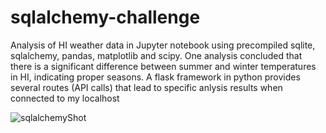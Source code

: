 # sqlalchemy-challenge
Analysis of HI weather data in Jupyter notebook using precompiled sqlite, sqlalchemy, pandas, matplotlib and scipy. One analysis concluded that there is a significant difference between summer and winter temperatures in HI, indicating proper seasons. A flask framework in python provides several routes (API calls) that lead to specific anlysis results when connected to my localhost

![sqlalchemyShot](https://user-images.githubusercontent.com/44123311/118569268-6d982c00-b72e-11eb-8ab5-1e4b8dd92a98.png)
